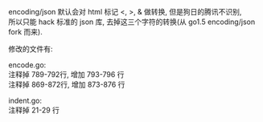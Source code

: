 encoding/json 默认会对 html 标记 <, >, & 做转换, 但是狗日的腾讯不识别,  
所以只能 hack 标准的 json 库, 去掉这三个字符的转换(从 go1.5 encoding/json fork 而来).  

修改的文件有:

encode.go:  
注释掉 789-792行, 增加 793-796 行  
注释掉 869-872行, 增加 873-876 行  

indent.go:  
注释掉 21-29 行  